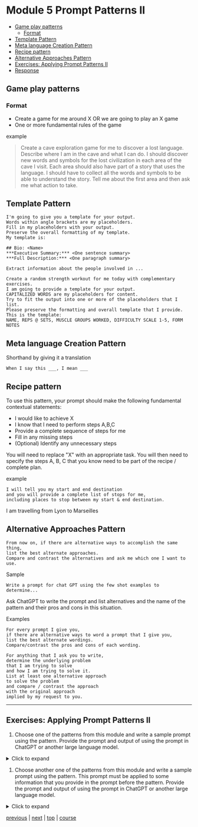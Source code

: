 # Module 5 Prompt Patterns II

- [Game play patterns](#game-play-patterns)
	- [Format](#format)
- [Template Pattern](#template-pattern)
- [Meta language Creation Pattern](#meta-language-creation-pattern)
- [Recipe pattern](#recipe-pattern)
- [Alternative Approaches Pattern](#alternative-approaches-pattern)
- [Exercises: Applying Prompt Patterns II](#exercises-applying-prompt-patterns-ii)
- [Response](#response)


## Game play patterns

### Format

* Create a game for me around X OR we are going to play an X game
* One or more fundamental rules of the game

example
> Create a cave exploration game  for me to discover a lost language. Describe where I am in the cave and what I can do. I should discover new words and symbols for the lost civilization in each area of the cave I visit. Each area should also have part of a story that uses the language. I should have to collect all the words and symbols to be able to understand the story. Tell me about the first area and then ask me what action to take.

## Template Pattern

```text
I'm going to give you a template for your output.
Words within angle brackets are my placeholders.
Fill in my placeholders with your output.
Preserve the overall formatting of my template.
My template is:
```

```text
## Bio: <Name>
***Executive Summary:*** <One sentence summary>
***Full Description:*** <One paragraph summary>

Extract information about the people involved in ...
```

```text
Create a random strength workout for me today with complementary exercises.
I am going to provide a template for your output.
CAPITALIZED WORDS are my placeholders for content.
Try to fit the output into one or more of the placeholders that I list.
Please preserve the formatting and overall template that I provide.
This is the template:
NAME, REPS @ SETS, MUSCLE GROUPS WORKED, DIFFICULTY SCALE 1-5, FORM NOTES
```

## Meta language Creation Pattern

Shorthand by giving it a translation

```text
When I say this ___, I mean ___
```

## Recipe pattern

To use this pattern, your prompt should make the following fundamental contextual statements:

* I would like to achieve X
* I know that I need to perform steps A,B,C
* Provide a complete sequence of steps for me
* Fill in any missing steps
* (Optional) Identify any unnecessary steps

You will need to replace "X" with an appropriate task. You will then need to specify the steps A, B, C that you know need to be part of the recipe / complete plan.

example

```text
I will tell you my start and end destination
and you will provide a complete list of stops for me,
including places to stop between my start & end destination.
```


I am travelling from Lyon to Marseilles

## Alternative Approaches Pattern

```text
From now on, if there are alternative ways to accomplish the same thing,
list the best alternate approaches.
Compare and contrast the alternatives and ask me which one I want to use.
```

Sample

```text
Write a prompt for chat GPT using the few shot examples to determine...
```

Ask ChatGPT to write the prompt and list alternatives and the name of the pattern and their pros and cons in this situation.


Examples

```text
For every prompt I give you,
if there are alternative ways to word a prompt that I give you,
list the best alternate wordings.
Compare/contrast the pros and cons of each wording.
```

```text
For anything that I ask you to write,
determine the underlying problem
that I am trying to solve
and how I am trying to solve it.
List at least one alternative approach
to solve the problem
and compare / contrast the approach
with the original approach
implied by my request to you.
```

---


## Exercises: Applying Prompt Patterns II

1. Choose one of the patterns from this module and write a sample prompt using the pattern. Provide the prompt and output of using the prompt in ChatGPT or another large language model.

<details>
<summary>Click to expand</summary>

Prompt

```text
Given a person with a pinched nerve in their neck
where pain radiates out to their right shoulder,
create a PT exercise program for a week of exercises
listed by day, and any rest days.

I am going to provide a template for your output.
Words within angle brackets are my placeholders for content.
Try to fit the output into one or more of the placeholders that I list.
Please preserve the formatting and overall template that I provide.

This is the template:

## <Day of the week>
***<Name of exercise>***
_<Description>_
<reps @sets>
```

Output

Monday

Chin Tucks
Press your chin gently backward to create a “double chin” while keeping your neck and back straight. Hold for a few seconds and release.
10 reps @ 3 sets

Shoulder Blade Squeezes
Sit or stand upright. Squeeze your shoulder blades together gently as if pinching a pencil between them. Hold for 5 seconds and release.
10 reps @ 3 sets

Neck Side Stretches
Sit upright. Gently tilt your head to one side, bringing your ear toward your shoulder until you feel a stretch on the opposite side of your neck. Hold for 20 seconds on each side.
3 reps @ each side

Tuesday

Levator Scapula Stretch
Sit or stand. Tilt your head downward diagonally as if looking at your opposite armpit. Use your hand to gently guide your head deeper into the stretch.
20 seconds @ 3 reps per side

Pendulum Swings
Bend at the waist and let your arm dangle freely. Gently swing it in small circles clockwise, then counterclockwise.
10 circles each direction @ 3 sets

Scapular Wall Slides
Stand with your back against a wall. Raise your arms to a “goalpost” position and slide them up and down along the wall.
10 reps @ 3 sets

Wednesday

Rest and Recovery
Take a day off from exercises to allow the inflamed nerve and muscles to recover. Focus on maintaining good posture and avoiding aggravating activities.

Thursday

Cat-Cow Stretch
Start on all fours. Arch your back upward (Cat) and then drop your belly downward while lifting your head (Cow). Move slowly and fluidly.
10 reps @ 2 sets

Doorway Pec Stretch
Stand in a doorway with your forearms resting on the doorframe at shoulder height. Step forward gently until you feel a stretch in your chest and shoulders.
20 seconds @ 3 reps

Scapular Retractions with Resistance Band
Hold a resistance band in front of you. Pull it apart by squeezing your shoulder blades together and return to start.
10 reps @ 3 sets

Friday

Isometric Neck Presses
Sit upright. Place your hand on your forehead and gently press your head against it without moving. Repeat with your hand on the sides and back of your head.
5 seconds hold @ 3 reps each direction

Upper Trap Stretch
Sit upright. Gently pull your head to one side using your hand while keeping the opposite shoulder relaxed.
20 seconds @ 3 reps per side

Wall Angels
Stand with your back against a wall, arms raised in a “goalpost” position. Slowly raise and lower your arms while keeping them in contact with the wall.
10 reps @ 3 sets

Saturday

Rest and Recovery
Focus on hydration, gentle walking, and maintaining good posture. Avoid activities that might strain the neck or shoulder.

Sunday

Full Body Stretch Session
Combine neck, shoulder, and upper back stretches from the week into a 15-minute stretching routine. Focus on deep breathing and holding each stretch.
15 minutes

Let me know if you’d like to tweak or adjust any of these!


</details>


1. Choose another one of the patterns from this module and write a sample prompt using the pattern. This prompt must be applied to some information that you provide in the prompt before the pattern. Provide the prompt and output of using the prompt in ChatGPT or another large language model.

<details>
<summary>Click to expand</summary>

Prompt

```text
I am gluten free and I enjoy history, science, and art.

When I say Paris,3->Lyon,2->Nice,2
it means that I will travel to each of those places
and stay for that amount of days.
I want you to give me a a short description
of the history of the place
and suggestions for what to do on each day.
Go ahead and start with the example.
```

Response
---

Itinerary: Paris, 3 -> Lyon, 2 -> Nice, 2

Paris (3 days)

History

Paris, originally known as Lutetia during Roman times, became the heart of France by the Middle Ages. A center for art, science, and politics, it has witnessed monumental events like the French Revolution and the rise of Impressionism. Paris continues to inspire with its blend of historical landmarks and modern vibrancy.

Day 1: Historical Highlights
	•	Morning: Explore the Louvre Museum, home to masterpieces like the Mona Lisa.
	•	Afternoon: Visit the Notre-Dame Cathedral, marveling at its Gothic architecture.
	•	Evening: Stroll along the Seine River, enjoying views of historic bridges and monuments.

Day 2: Science and Art
	•	Morning: Visit the Musée d’Orsay, showcasing Impressionist and Post-Impressionist art.
	•	Afternoon: Head to the Palais de la Découverte, a science museum with interactive exhibits.
	•	Evening: Dine at a gluten-free bistro, such as NOGLU, offering Parisian-inspired dishes.

Day 3: Iconic Paris
	•	Morning: Tour the Eiffel Tower and enjoy panoramic views of the city.
	•	Afternoon: Explore the Montmartre district, visiting the Sacré-Cœur Basilica and artist studios.
	•	Evening: Enjoy a gluten-free treat from Helmut Newcake before heading to the Moulin Rouge or another cabaret.

Lyon (2 days)

History

Lyon was founded as Lugdunum by the Romans in 43 BCE and became the capital of Roman Gaul. Its role in silk production and Renaissance banking shaped its development. Today, Lyon is known for its well-preserved Old Town and culinary traditions.

Day 1: Roman and Renaissance Lyon
	•	Morning: Visit the Roman Theatres of Fourvière and the Gallo-Roman Museum.
	•	Afternoon: Wander through the Vieux Lyon (Old Lyon), a UNESCO World Heritage Site, and its traboules (hidden passageways).
	•	Evening: Dine at a gluten-free-friendly bouchon (local eatery), such as Le Tigre.

Day 2: Art and Gastronomy
	•	Morning: Explore the Musée des Beaux-Arts, Lyon’s fine arts museum.
	•	Afternoon: Take a guided tour of Les Halles de Lyon Paul Bocuse, sampling gluten-free local specialties.
	•	Evening: Walk along the Saône River, enjoying the illuminated cityscape.

Nice (2 days)

History

Founded as Nikaia by the Greeks around 350 BCE, Nice became a key trading port under Roman rule. Over centuries, it shifted between French and Italian influences, enriching its culture and architecture. Its Mediterranean charm made it a 19th-century retreat for European aristocracy.

Day 1: Seaside and Old Town
	•	Morning: Stroll along the Promenade des Anglais, enjoying views of the Mediterranean.
	•	Afternoon: Explore Vieille Ville (Old Town), visiting the Cours Saleya Market for local crafts and gluten-free delicacies.
	•	Evening: Relax at a beachside restaurant with gluten-free options, such as Le Tire Bouchon.

Day 2: Art and Nature
	•	Morning: Visit the Musée Marc Chagall, dedicated to the artist’s biblical-inspired works.
	•	Afternoon: Hike or take a short trip to Castle Hill (Colline du Château) for panoramic views of the city and sea.
	•	Evening: Enjoy a quiet dinner featuring Niçoise cuisine, adapted for gluten-free dining.

Let me know if you’d like more tailored suggestions!

</details>

[previous](./module4.md) | [next](./module6.md) | [top](#module-5-prompt-patterns-ii) | [course](./readme.md)
